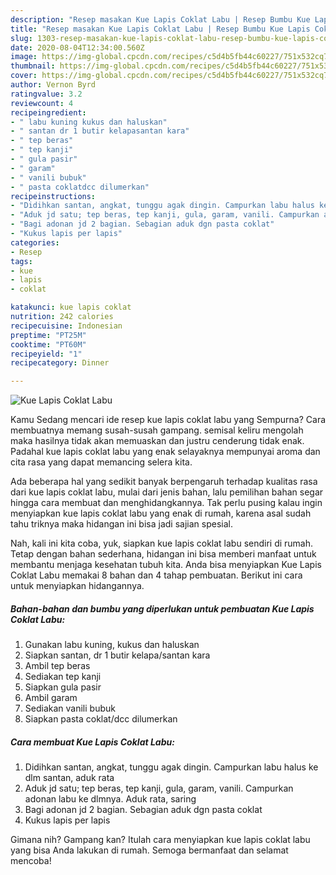 ```yaml
---
description: "Resep masakan Kue Lapis Coklat Labu | Resep Bumbu Kue Lapis Coklat Labu Yang Bikin Ngiler"
title: "Resep masakan Kue Lapis Coklat Labu | Resep Bumbu Kue Lapis Coklat Labu Yang Bikin Ngiler"
slug: 1303-resep-masakan-kue-lapis-coklat-labu-resep-bumbu-kue-lapis-coklat-labu-yang-bikin-ngiler
date: 2020-08-04T12:34:00.560Z
image: https://img-global.cpcdn.com/recipes/c5d4b5fb44c60227/751x532cq70/kue-lapis-coklat-labu-foto-resep-utama.jpg
thumbnail: https://img-global.cpcdn.com/recipes/c5d4b5fb44c60227/751x532cq70/kue-lapis-coklat-labu-foto-resep-utama.jpg
cover: https://img-global.cpcdn.com/recipes/c5d4b5fb44c60227/751x532cq70/kue-lapis-coklat-labu-foto-resep-utama.jpg
author: Vernon Byrd
ratingvalue: 3.2
reviewcount: 4
recipeingredient:
- " labu kuning kukus dan haluskan"
- " santan dr 1 butir kelapasantan kara"
- " tep beras"
- " tep kanji"
- " gula pasir"
- " garam"
- " vanili bubuk"
- " pasta coklatdcc dilumerkan"
recipeinstructions:
- "Didihkan santan, angkat, tunggu agak dingin. Campurkan labu halus ke dlm santan, aduk rata"
- "Aduk jd satu; tep beras, tep kanji, gula, garam, vanili. Campurkan adonan labu ke dlmnya. Aduk rata, saring"
- "Bagi adonan jd 2 bagian. Sebagian aduk dgn pasta coklat"
- "Kukus lapis per lapis"
categories:
- Resep
tags:
- kue
- lapis
- coklat

katakunci: kue lapis coklat 
nutrition: 242 calories
recipecuisine: Indonesian
preptime: "PT25M"
cooktime: "PT60M"
recipeyield: "1"
recipecategory: Dinner

---
```



![Kue Lapis Coklat Labu](https://img-global.cpcdn.com/recipes/c5d4b5fb44c60227/751x532cq70/kue-lapis-coklat-labu-foto-resep-utama.jpg)

Kamu Sedang mencari ide resep kue lapis coklat labu yang Sempurna? Cara membuatnya memang susah-susah gampang. semisal keliru mengolah maka hasilnya tidak akan memuaskan dan justru cenderung tidak enak. Padahal kue lapis coklat labu yang enak selayaknya mempunyai aroma dan cita rasa yang dapat memancing selera kita.



Ada beberapa hal yang sedikit banyak berpengaruh terhadap kualitas rasa dari kue lapis coklat labu, mulai dari jenis bahan, lalu pemilihan bahan segar hingga cara membuat dan menghidangkannya. Tak perlu pusing kalau ingin menyiapkan kue lapis coklat labu yang enak di rumah, karena asal sudah tahu triknya maka hidangan ini bisa jadi sajian spesial.


Nah, kali ini kita coba, yuk, siapkan kue lapis coklat labu sendiri di rumah. Tetap dengan bahan sederhana, hidangan ini bisa memberi manfaat untuk membantu menjaga kesehatan tubuh kita. Anda bisa menyiapkan Kue Lapis Coklat Labu memakai 8 bahan dan 4 tahap pembuatan. Berikut ini cara untuk menyiapkan hidangannya.

<!--inarticleads1-->

##### Bahan-bahan dan bumbu yang diperlukan untuk pembuatan Kue Lapis Coklat Labu:

1. Gunakan  labu kuning, kukus dan haluskan
1. Siapkan  santan, dr 1 butir kelapa/santan kara
1. Ambil  tep beras
1. Sediakan  tep kanji
1. Siapkan  gula pasir
1. Ambil  garam
1. Sediakan  vanili bubuk
1. Siapkan  pasta coklat/dcc dilumerkan




<!--inarticleads2-->

##### Cara membuat Kue Lapis Coklat Labu:

1. Didihkan santan, angkat, tunggu agak dingin. Campurkan labu halus ke dlm santan, aduk rata
1. Aduk jd satu; tep beras, tep kanji, gula, garam, vanili. Campurkan adonan labu ke dlmnya. Aduk rata, saring
1. Bagi adonan jd 2 bagian. Sebagian aduk dgn pasta coklat
1. Kukus lapis per lapis




Gimana nih? Gampang kan? Itulah cara menyiapkan kue lapis coklat labu yang bisa Anda lakukan di rumah. Semoga bermanfaat dan selamat mencoba!
